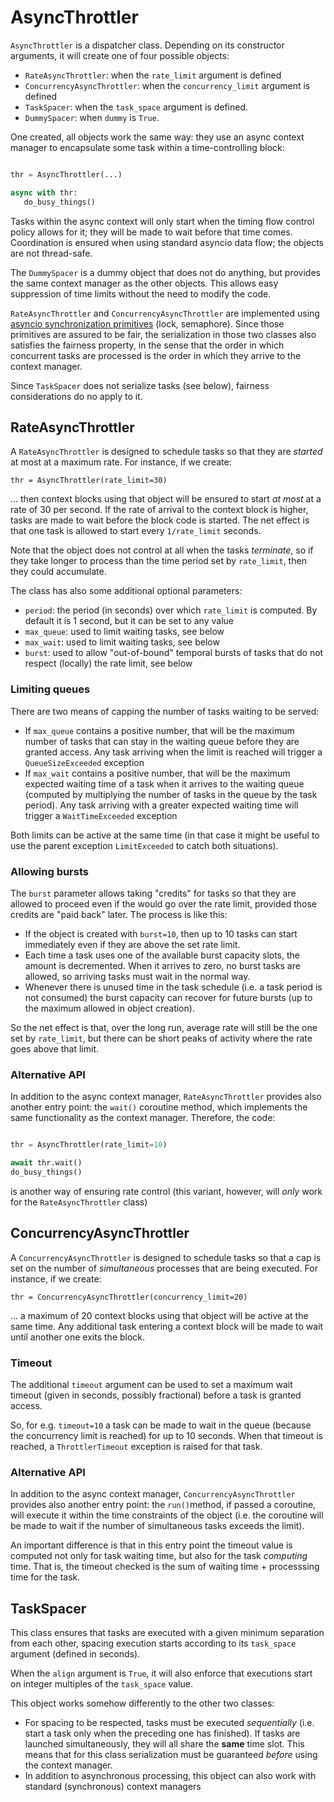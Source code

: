 # AsyncThrottler

`AsyncThrottler` is a dispatcher class. Depending on its constructor
arguments, it will create one of four possible objects:
 * `RateAsyncThrottler`: when the `rate_limit` argument is defined
 * `ConcurrencyAsyncThrottler`: when the `concurrency_limit` argument
 is defined
 * `TaskSpacer`: when the `task_space` argument is defined.
 * `DummySpacer`: when `dummy` is `True`.
 
One created, all objects work the same way: they use an async context
manager to encapsulate some task within a time-controlling block:

```Python

thr = AsyncThrottler(...)

async with thr:
   do_busy_things()

```

Tasks within the async context will only start when the timing flow control
policy allows for it; they will be made to wait before that time comes.
Coordination is ensured when using standard asyncio data flow; the objects are
not thread-safe.

The `DummySpacer` is a dummy object that does not do anything, but provides
the same context manager as the other objects. This allows easy suppression
of time limits without the need to modify the code.

`RateAsyncThrottler` and `ConcurrencyAsyncThrottler` are implemented using
[asyncio synchronization primitives] (lock, semaphore). Since those primitives
are assured to be fair, the serialization in those two classes also satisfies
the fairness property, in the sense that the order in which concurrent tasks
are processed is the order in which they arrive to the context manager.

Since `TaskSpacer` does not serialize tasks (see below), fairness considerations
do no apply to it.


## RateAsyncThrottler

A `RateAsyncThrottler` is designed to schedule tasks so that they are
_started_ at most at a maximum rate. For instance, if we create:

```
thr = AsyncThrottler(rate_limit=30)
```

... then context blocks using that object will be ensured to start _at most_
at a rate of 30 per second. If the rate of arrival to the context block is
higher, tasks are made to wait before the block code is started. The net effect is
that one task is allowed to start every `1/rate_limit` seconds.

Note that the object does not control at all when the tasks _terminate_, so if
they take longer to process than the time period set by `rate_limit`, then they
could accumulate.

The class has also some additional optional parameters:
 * `period`: the period (in seconds) over which `rate_limit` is computed. By
   default it is 1 second, but it can be set to any value
 * `max_queue`: used to limit waiting tasks, see below
 * `max_wait`: used to limit waiting tasks, see below
 * `burst`: used to allow "out-of-bound" temporal bursts of tasks that do not
   respect (locally) the rate limit, see below


### Limiting queues

There are two means of capping the number of tasks waiting to be served:
 * If `max_queue` contains a positive number, that will be the maximum number
   of tasks that can stay in the waiting queue before they are granted access.
   Any task arriving when the limit is reached will trigger a
   `QueueSizeExceeded` exception
 * If `max_wait` contains a positive number, that will be the maximum expected
   waiting time of a task when it arrives to the waiting queue (computed by
   multiplying the number of tasks in the queue by the task period). Any task
   arriving with a greater expected waiting time will trigger a
   `WaitTimeExceeded` exception

Both limits can be active at the same time (in that case it might be useful
to use the parent exception `LimitExceeded` to catch both situations).


### Allowing bursts

The `burst` parameter allows taking "credits" for tasks so that they are
allowed to proceed even if the would go over the rate limit, provided those
credits are "paid back" later. The process is like this:
* If the object is created with `burst=10`, then up to 10 tasks can start
  immediately even if they are above the set rate limit.
* Each time a task uses one of the available burst capacity slots, the amount is
  decremented. When it arrives to zero, no burst tasks are allowed, so
  arriving tasks must wait in the normal way.
* Whenever there is unused time in the task schedule (i.e. a task period is not
  consumed) the burst capacity can recover for future bursts (up to the
  maximum allowed in object creation).

So the net effect is that, over the long run, average rate will still be the
one set by `rate_limit`, but there can be short peaks of activity where the
rate goes above that limit.

### Alternative API

In addition to the async context manager, `RateAsyncThrottler` provides
also another entry point: the `wait()` coroutine method, which implements
the same functionality as the context manager. Therefore, the code:

```Python

thr = AsyncThrottler(rate_limit=10)

await thr.wait()
do_busy_things()

```

is another way of ensuring rate control (this variant, however, will _only_
work for the `RateAsyncThrottler` class)


## ConcurrencyAsyncThrottler

A `ConcurrencyAsyncThrottler` is designed to schedule tasks so that a cap is
set on the number of _simultaneous_ processes that are being executed. For
instance, if we create:

```
thr = ConcurrencyAsyncThrottler(concurrency_limit=20)
```

... a maximum of 20 context blocks using that object will be active at the
same time. Any additional task entering a context block will be made to wait
until another one exits the block.


### Timeout

The additional `timeout` argument can be used to set a maximum wait timeout
(given in seconds, possibly fractional) before a task is granted access.

So, for e.g. `timeout=10` a task can be made to wait in the queue (because the
concurrency limit is reached) for up to 10 seconds. When that timeout is
reached, a `ThrottlerTimeout` exception is raised for that task.


### Alternative API

In addition to the async context manager, `ConcurrencyAsyncThrottler` provides
also another entry point: the `run()`method, if passed a coroutine, will execute
it within the time constraints of the object (i.e. the coroutine will be made to
wait if the number of simultaneous tasks exceeds the limit).

An important difference is that in this entry point the timeout value is
computed not only for task waiting time, but also for the task _computing_
time. That is, the timeout checked is the sum of waiting time + processsing
time for the task.


## TaskSpacer

This class ensures that tasks are executed with a given minimum separation from each
other, spacing execution starts according to its `task_space` argument (defined
in seconds).

When the `align` argument is `True`, it will also enforce that executions
start on integer multiples of the `task_space` value.

This object works somehow differently to the other two classes:
 * For spacing to be respected, tasks must be executed _sequentially_ (i.e. start
   a task only when the preceding one has finished). If tasks are launched
   simultaneously, they will all share the **same** time slot. This means that for
   this class serialization must be guaranteed _before_ using the context manager.
 * In addition to asynchronous processing, this object can also work with
   standard (synchronous) context managers


[asyncio synchronization primitives]: https://docs.python.org/3/library/asyncio-sync.html
